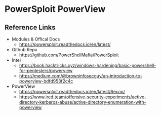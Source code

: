 # PowerSploit PowerView

## Reference Links 
- Modules & Offical Docs
  - https://powersploit.readthedocs.io/en/latest/
- Github Repo
  - https://github.com/PowerShellMafia/PowerSploit
- Intel
  - https://book.hacktricks.xyz/windows-hardening/basic-powershell-for-pentesters/powerview
  - https://medium.com/@browninfosecguy/an-introduction-to-powerview-bdfd953f2c4c
- PowerView
  - https://powersploit.readthedocs.io/en/latest/Recon/
  - https://www.ired.team/offensive-security-experiments/active-directory-kerberos-abuse/active-directory-enumeration-with-powerview